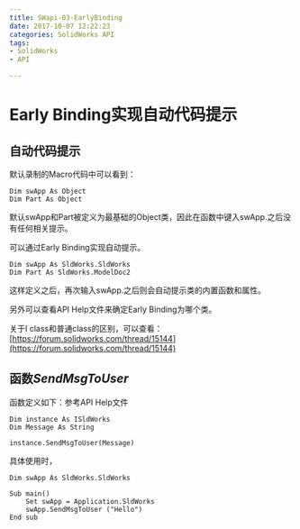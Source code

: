 ```yaml
---
title: SWapi-03-EarlyBinding
date: 2017-10-07 12:22:23
categories: SolidWorks API
tags:
- SolidWorks
- API

---
```


# Early Binding实现自动代码提示

## 自动代码提示

默认录制的Macro代码中可以看到：

```VB
Dim swApp As Object
Dim Part As Object
```

默认swApp和Part被定义为最基础的Object类，因此在函数中键入swApp.之后没有任何相关提示。

可以通过Early Binding实现自动提示。

```VB
Dim swApp As SldWorks.SldWorks
Dim Part As SldWorks.ModelDoc2
```

这样定义之后，再次输入swApp.之后则会自动提示类的内置函数和属性。

另外可以查看API Help文件来确定Early Binding为哪个类。

<!--more-->

关于I class和普通class的区别，可以查看：[https://forum.solidworks.com/thread/15144](https://forum.solidworks.com/thread/15144)

## 函数*SendMsgToUser*

函数定义如下：参考API Help文件

```
Dim instance As ISldWorks
Dim Message As String
 
instance.SendMsgToUser(Message)
```

具体使用时，

```VB
Dim swApp As SldWorks.SldWorks

Sub main()
	Set swApp = Application.SldWorks
	swApp.SendMsgToUser ("Hello")
End sub
```

